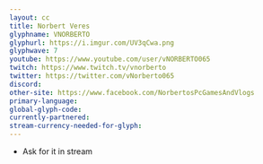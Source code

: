 ```yaml
---
layout: cc
title: Norbert Veres
glyphname: VNORBERTO
glyphurl: https://i.imgur.com/UV3qCwa.png
glyphwave: 7
youtube: https://www.youtube.com/user/vNORBERTO065
twitch: https://www.twitch.tv/vnorberto
twitter: https://twitter.com/vNorberto065
discord: 
other-site: https://www.facebook.com/NorbertosPcGamesAndVlogs
primary-language: 
global-glyph-code: 
currently-partnered: 
stream-currency-needed-for-glyph: 
---
```

* Ask for it in stream
